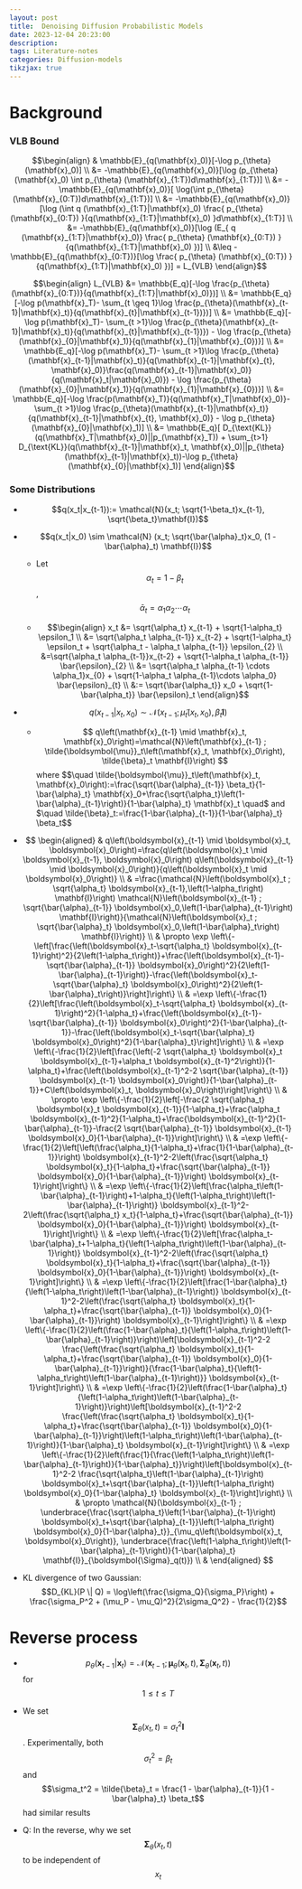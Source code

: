 ```yaml
---
layout: post
title:  Denoising Diffusion Probabilistic Models
date: 2023-12-04 20:23:00
description: 
tags: Literature-notes
categories: Diffusion-models
tikzjax: true
---
```


# Background

### VLB Bound

$$\begin{align}
& \mathbb{E}_{q(\mathbf{x}_0)}[-\log p_{\theta}(\mathbf{x}_0)] \\ 
&= -\mathbb{E}_{q(\mathbf{x}_0)}[\log (p_{\theta}(\mathbf{x}_0) \int p_{\theta} (\mathbf{x}_{1:T})d\mathbf{x}_{1:T})] \\
&= -\mathbb{E}_{q(\mathbf{x}_0)}[ \log(\int p_{\theta} (\mathbf{x}_{0:T})d\mathbf{x}_{1:T})] \\
&= -\mathbb{E}_{q(\mathbf{x}_0)}[\log (\int q (\mathbf{x}_{1:T}|\mathbf{x}_0) \frac{ p_{\theta} (\mathbf{x}_{0:T}) }{q(\mathbf{x}_{1:T}|\mathbf{x}_0) }d\mathbf{x}_{1:T}] \\
&= -\mathbb{E}_{q(\mathbf{x}_0)}[\log (E_{ q (\mathbf{x}_{1:T}|\mathbf{x}_0)} \frac{ p_{\theta} (\mathbf{x}_{0:T}) }{q(\mathbf{x}_{1:T}|\mathbf{x}_0) })] \\
&\leq -\mathbb{E}_{q(\mathbf{x}_{0:T})}[\log \frac{ p_{\theta} (\mathbf{x}_{0:T}) }{q(\mathbf{x}_{1:T}|\mathbf{x}_0) })] = L_{VLB}
\end{align}$$

$$\begin{align}
L_{VLB} &= \mathbb{E_q}[-\log \frac{p_{\theta}(\mathbf{x}_{0:T})}{q(\mathbf{x}_{1:T}|\mathbf{x}_0)})]
\\ &= \mathbb{E_q}[-\log p(\mathbf{x}_T)- \sum_{t \geq 1}\log \frac{p_{\theta}(\mathbf{x}_{t-1}|\mathbf{x}_t)}{q(\mathbf{x}_{t}|\mathbf{x}_{t-1})})]
\\ &= \mathbb{E_q}[-\log p(\mathbf{x}_T)- \sum_{t >1}\log \frac{p_{\theta}(\mathbf{x}_{t-1}|\mathbf{x}_t)}{q(\mathbf{x}_{t}|\mathbf{x}_{t-1})}) - \log \frac{p_{\theta}(\mathbf{x}_{0}|\mathbf{x}_1)}{q(\mathbf{x}_{1}|\mathbf{x}_{0})}] 
\\ &= \mathbb{E_q}[-\log p(\mathbf{x}_T)- \sum_{t >1}\log \frac{p_{\theta}(\mathbf{x}_{t-1}|\mathbf{x}_t)}{q(\mathbf{x}_{t-1}|\mathbf{x}_{t}, \mathbf{x}_0)}\frac{q(\mathbf{x}_{t-1}|\mathbf{x}_0)}{q(\mathbf{x}_t|\mathbf{x}_0)}) - \log \frac{p_{\theta}(\mathbf{x}_{0}|\mathbf{x}_1)}{q(\mathbf{x}_{1}|\mathbf{x}_{0})}] 
\\ &= \mathbb{E_q}[-\log \frac{p(\mathbf{x}_T)}{q(\mathbf{x}_T|\mathbf{x}_0)}- \sum_{t >1}\log \frac{p_{\theta}(\mathbf{x}_{t-1}|\mathbf{x}_t)}{q(\mathbf{x}_{t-1}|\mathbf{x}_{t}, \mathbf{x}_0)} - \log p_{\theta}(\mathbf{x}_{0}|\mathbf{x}_1)]
\\ &= \mathbb{E_q}[ D_{\text{KL}}(q(\mathbf{x}_T|\mathbf{x}_0)||p_(\mathbf{x}_T)) + \sum_{t>1} D_{\text{KL}}(q(\mathbf{x}_{t-1}|\mathbf{x}_t, \mathbf{x}_0)||p_{\theta}(\mathbf{x}_{t-1}|\mathbf{x}_t))-\log p_{\theta}(\mathbf{x}_{0}|\mathbf{x}_1)]
\end{align}$$

### Some Distributions

- $$q(x_t|x_{t-1}):= \mathcal{N}(x_t; \sqrt{1-\beta_t}x_{t-1}, \sqrt{\beta_t}\mathbf{I})$$

- $$q(x_t|x_0) \sim \mathcal{N} (x_t; \sqrt{\bar{\alpha}_t}x_0, (1 - \bar{\alpha}_t) \mathbf{I})$$

   - Let $$\alpha_t = 1 - \beta_t$$, $$\bar{\alpha}_t = \alpha_1 \alpha_2 \cdots \alpha_t$$

   - $$\begin{align}
x_t &= \sqrt{\alpha_t} x_{t-1} + \sqrt{1-\alpha_t} \epsilon_1 \\
&= \sqrt{\alpha_t \alpha_{t-1}} x_{t-2} + \sqrt{1-\alpha_t} \epsilon_t + \sqrt{\alpha_t - \alpha_t \alpha_{t-1}} \epsilon_{2} \\
&=\sqrt{\alpha_t \alpha_{t-1}}x_{t-2} + \sqrt{1-\alpha_t \alpha_{t-1}} \bar{\epsilon}_{2} \\
&= \sqrt{\alpha_t \alpha_{t-1} \cdots \alpha_1}x_{0} + \sqrt{1-\alpha_t \alpha_{t-1}\cdots \alpha_0} \bar{\epsilon}_{t} \\
&:= \sqrt{\bar{\alpha_t}} x_0 + \sqrt{1-\bar{\alpha_t}} \bar{\epsilon}_t
\end{align}$$

- $$q(x_{t-1}|x_t, x_0) \sim \mathcal{N} (x_{t-1}; \tilde{\mu}_t (x_t, x_0), \tilde{\beta}_t \mathbf{I})$$
   - $$
q\left(\mathbf{x}_{t-1} \mid \mathbf{x}_t, \mathbf{x}_0\right)=\mathcal{N}\left(\mathbf{x}_{t-1} ; \tilde{\boldsymbol{\mu}}_t\left(\mathbf{x}_t, \mathbf{x}_0\right), \tilde{\beta}_t \mathbf{I}\right)
$$
where $$\quad \tilde{\boldsymbol{\mu}}_t\left(\mathbf{x}_t, \mathbf{x}_0\right):=\frac{\sqrt{\bar{\alpha}_{t-1}} \beta_t}{1-\bar{\alpha}_t} \mathbf{x}_0+\frac{\sqrt{\alpha_t}\left(1-\bar{\alpha}_{t-1}\right)}{1-\bar{\alpha}_t} \mathbf{x}_t \quad$ and $\quad \tilde{\beta}_t:=\frac{1-\bar{\alpha}_{t-1}}{1-\bar{\alpha}_t} \beta_t$$

- $$
\begin{aligned}
& q\left(\boldsymbol{x}_{t-1} \mid \boldsymbol{x}_t, \boldsymbol{x}_0\right)=\frac{q\left(\boldsymbol{x}_t \mid \boldsymbol{x}_{t-1}, \boldsymbol{x}_0\right) q\left(\boldsymbol{x}_{t-1} \mid \boldsymbol{x}_0\right)}{q\left(\boldsymbol{x}_t \mid \boldsymbol{x}_0\right)} \\
& =\frac{\mathcal{N}\left(\boldsymbol{x}_t ; \sqrt{\alpha_t} \boldsymbol{x}_{t-1},\left(1-\alpha_t\right) \mathbf{I}\right) \mathcal{N}\left(\boldsymbol{x}_{t-1} ; \sqrt{\bar{\alpha}_{t-1}} \boldsymbol{x}_0,\left(1-\bar{\alpha}_{t-1}\right) \mathbf{I}\right)}{\mathcal{N}\left(\boldsymbol{x}_t ; \sqrt{\bar{\alpha}_t} \boldsymbol{x}_0,\left(1-\bar{\alpha}_t\right) \mathbf{I}\right)} \\
& \propto \exp \left\{-\left[\frac{\left(\boldsymbol{x}_t-\sqrt{\alpha_t} \boldsymbol{x}_{t-1}\right)^2}{2\left(1-\alpha_t\right)}+\frac{\left(\boldsymbol{x}_{t-1}-\sqrt{\bar{\alpha}_{t-1}} \boldsymbol{x}_0\right)^2}{2\left(1-\bar{\alpha}_{t-1}\right)}-\frac{\left(\boldsymbol{x}_t-\sqrt{\bar{\alpha}_t} \boldsymbol{x}_0\right)^2}{2\left(1-\bar{\alpha}_t\right)}\right]\right\} \\
& =\exp \left\{-\frac{1}{2}\left[\frac{\left(\boldsymbol{x}_t-\sqrt{\alpha_t} \boldsymbol{x}_{t-1}\right)^2}{1-\alpha_t}+\frac{\left(\boldsymbol{x}_{t-1}-\sqrt{\bar{\alpha}_{t-1}} \boldsymbol{x}_0\right)^2}{1-\bar{\alpha}_{t-1}}-\frac{\left(\boldsymbol{x}_t-\sqrt{\bar{\alpha}_t} \boldsymbol{x}_0\right)^2}{1-\bar{\alpha}_t}\right]\right\} \\
& =\exp \left\{-\frac{1}{2}\left[\frac{\left(-2 \sqrt{\alpha_t} \boldsymbol{x}_t \boldsymbol{x}_{t-1}+\alpha_t \boldsymbol{x}_{t-1}^2\right)}{1-\alpha_t}+\frac{\left(\boldsymbol{x}_{t-1}^2-2 \sqrt{\bar{\alpha}_{t-1}} \boldsymbol{x}_{t-1} \boldsymbol{x}_0\right)}{1-\bar{\alpha}_{t-1}}+C\left(\boldsymbol{x}_t, \boldsymbol{x}_0\right)\right]\right\} \\
& \propto \exp \left\{-\frac{1}{2}\left[-\frac{2 \sqrt{\alpha_t} \boldsymbol{x}_t \boldsymbol{x}_{t-1}}{1-\alpha_t}+\frac{\alpha_t \boldsymbol{x}_{t-1}^2}{1-\alpha_t}+\frac{\boldsymbol{x}_{t-1}^2}{1-\bar{\alpha}_{t-1}}-\frac{2 \sqrt{\bar{\alpha}_{t-1}} \boldsymbol{x}_{t-1} \boldsymbol{x}_0}{1-\bar{\alpha}_{t-1}}\right]\right\} \\
& =\exp \left\{-\frac{1}{2}\left[\left(\frac{\alpha_t}{1-\alpha_t}+\frac{1}{1-\bar{\alpha}_{t-1}}\right) \boldsymbol{x}_{t-1}^2-2\left(\frac{\sqrt{\alpha_t} \boldsymbol{x}_t}{1-\alpha_t}+\frac{\sqrt{\bar{\alpha}_{t-1}} \boldsymbol{x}_0}{1-\bar{\alpha}_{t-1}}\right) \boldsymbol{x}_{t-1}\right]\right\} \\
& =\exp \left\{-\frac{1}{2}\left[\frac{\alpha_t\left(1-\bar{\alpha}_{t-1}\right)+1-\alpha_t}{\left(1-\alpha_t\right)\left(1-\bar{\alpha}_{t-1}\right)} \boldsymbol{x}_{t-1}^2-2\left(\frac{\sqrt{\alpha_t} x_t}{1-\alpha_t}+\frac{\sqrt{\bar{\alpha}_{t-1}} \boldsymbol{x}_0}{1-\bar{\alpha}_{t-1}}\right) \boldsymbol{x}_{t-1}\right]\right\} \\
& =\exp \left\{-\frac{1}{2}\left[\frac{\alpha_t-\bar{\alpha}_t+1-\alpha_t}{\left(1-\alpha_t\right)\left(1-\bar{\alpha}_{t-1}\right)} \boldsymbol{x}_{t-1}^2-2\left(\frac{\sqrt{\alpha_t} \boldsymbol{x}_t}{1-\alpha_t}+\frac{\sqrt{\bar{\alpha}_{t-1}} \boldsymbol{x}_0}{1-\bar{\alpha}_{t-1}}\right) \boldsymbol{x}_{t-1}\right]\right\} \\
& =\exp \left\{-\frac{1}{2}\left[\frac{1-\bar{\alpha}_t}{\left(1-\alpha_t\right)\left(1-\bar{\alpha}_{t-1}\right)} \boldsymbol{x}_{t-1}^2-2\left(\frac{\sqrt{\alpha_t} \boldsymbol{x}_t}{1-\alpha_t}+\frac{\sqrt{\bar{\alpha}_{t-1}} \boldsymbol{x}_0}{1-\bar{\alpha}_{t-1}}\right) \boldsymbol{x}_{t-1}\right]\right\} \\
& =\exp \left\{-\frac{1}{2}\left(\frac{1-\bar{\alpha}_t}{\left(1-\alpha_t\right)\left(1-\bar{\alpha}_{t-1}\right)}\right)\left[\boldsymbol{x}_{t-1}^2-2 \frac{\left(\frac{\sqrt{\alpha_t} \boldsymbol{x}_t}{1-\alpha_t}+\frac{\sqrt{\bar{\alpha}_{t-1}} \boldsymbol{x}_0}{1-\bar{\alpha}_{t-1}}\right)}{\frac{1-\bar{\alpha}_t}{\left(1-\alpha_t\right)\left(1-\bar{\alpha}_{t-1}\right)}} \boldsymbol{x}_{t-1}\right]\right\} \\
& =\exp \left\{-\frac{1}{2}\left(\frac{1-\bar{\alpha}_t}{\left(1-\alpha_t\right)\left(1-\bar{\alpha}_{t-1}\right)}\right)\left[\boldsymbol{x}_{t-1}^2-2 \frac{\left(\frac{\sqrt{\alpha_t} \boldsymbol{x}_t}{1-\alpha_t}+\frac{\sqrt{\bar{\alpha}_{t-1}} \boldsymbol{x}_0}{1-\bar{\alpha}_{t-1}}\right)\left(1-\alpha_t\right)\left(1-\bar{\alpha}_{t-1}\right)}{1-\bar{\alpha}_t} \boldsymbol{x}_{t-1}\right]\right\} \\
& =\exp \left\{-\frac{1}{2}\left(\frac{1}{\frac{\left(1-\alpha_t\right)\left(1-\bar{\alpha}_{t-1}\right)}{1-\bar{\alpha}_t}}\right)\left[\boldsymbol{x}_{t-1}^2-2 \frac{\sqrt{\alpha_t}\left(1-\bar{\alpha}_{t-1}\right) \boldsymbol{x}_t+\sqrt{\bar{\alpha}_{t-1}}\left(1-\alpha_t\right) \boldsymbol{x}_0}{1-\bar{\alpha}_t} \boldsymbol{x}_{t-1}\right]\right\} \\
& \propto \mathcal{N}(\boldsymbol{x}_{t-1} ; \underbrace{\frac{\sqrt{\alpha_t}\left(1-\bar{\alpha}_{t-1}\right) \boldsymbol{x}_t+\sqrt{\bar{\alpha}_{t-1}}\left(1-\alpha_t\right) \boldsymbol{x}_0}{1-\bar{\alpha}_t}}_{\mu_q\left(\boldsymbol{x}_t, \boldsymbol{x}_0\right)}, \underbrace{\frac{\left(1-\alpha_t\right)\left(1-\bar{\alpha}_{t-1}\right)}{1-\bar{\alpha}_t} \mathbf{I}}_{\boldsymbol{\Sigma}_q(t)}) \\
&
\end{aligned}
$$

- KL divergence of two Gaussian: $$D_{KL}(P \| Q) = \log\left(\frac{\sigma_Q}{\sigma_P}\right) + \frac{\sigma_P^2 + (\mu_P - \mu_Q)^2}{2\sigma_Q^2} - \frac{1}{2}$$

# Reverse process

- $$p_{\theta}(\mathbf{x}_{t-1} \vert \mathbf{x}_t) = \mathcal{N}(\mathbf{x}_{t-1}; \boldsymbol{\mu}_{\theta}(\mathbf{x}_t, t), \boldsymbol{\Sigma}_{\theta}(\mathbf{x}_t, t))$$for $$1 \leq t \leq T$$
- We set $$\boldsymbol{\Sigma}_{\theta}(x_t, t) = \sigma_t^2 \mathbf{I}$$. Experimentally, both $$\sigma_t^2 = \beta_t$$ and $$\sigma_t^2 = \tilde{\beta}_t = \frac{1 - \bar{\alpha}_{t-1}}{1 - \bar{\alpha}_t} \beta_t$$ had similar results

- Q: In the reverse, why we set$$\boldsymbol{\Sigma}_{\theta}(x_t, t)$$to be independent of $$x_t$$



